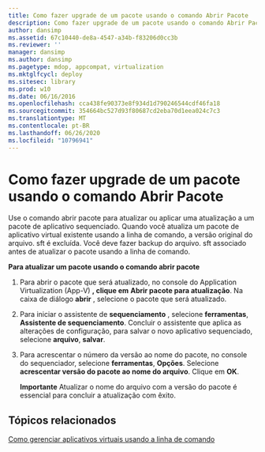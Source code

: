 ```yaml
---
title: Como fazer upgrade de um pacote usando o comando Abrir Pacote
description: Como fazer upgrade de um pacote usando o comando Abrir Pacote
author: dansimp
ms.assetid: 67c10440-de8a-4547-a34b-f83206d0cc3b
ms.reviewer: ''
manager: dansimp
ms.author: dansimp
ms.pagetype: mdop, appcompat, virtualization
ms.mktglfcycl: deploy
ms.sitesec: library
ms.prod: w10
ms.date: 06/16/2016
ms.openlocfilehash: cca438fe90373e8f934d1d790246544cdf46fa18
ms.sourcegitcommit: 354664bc527d93f80687cd2eba70d1eea024c7c3
ms.translationtype: MT
ms.contentlocale: pt-BR
ms.lasthandoff: 06/26/2020
ms.locfileid: "10796941"
---
```

# Como fazer upgrade de um pacote usando o comando Abrir Pacote


Use o comando abrir pacote para atualizar ou aplicar uma atualização a um pacote de aplicativo sequenciado. Quando você atualiza um pacote de aplicativo virtual existente usando a linha de comando, a versão original do arquivo. sft é excluída. Você deve fazer backup do arquivo. sft associado antes de atualizar o pacote usando a linha de comando.

**Para atualizar um pacote usando o comando abrir pacote**

1.  Para abrir o pacote que será atualizado, no console do Application Virtualization (App-V) **, clique em** **Abrir pacote para atualização**. Na caixa de diálogo **abrir** , selecione o pacote que será atualizado.

2.  Para iniciar o assistente de **sequenciamento** , selecione **ferramentas**, **Assistente de sequenciamento**. Concluir o assistente que aplica as alterações de configuração, para salvar o novo aplicativo sequenciado, selecione **arquivo**, **salvar**.

3.  Para acrescentar o número da versão ao nome do pacote, no console do sequenciador, selecione **ferramentas**, **Opções**. Selecione **acrescentar versão do pacote ao nome do arquivo**. Clique em **OK**.

    **Importante**  Atualizar o nome do arquivo com a versão do pacote é essencial para concluir a atualização com êxito.

     

## Tópicos relacionados


[Como gerenciar aplicativos virtuais usando a linha de comando](how-to-manage-virtual-applications-using-the-command-line.md)

 

 





